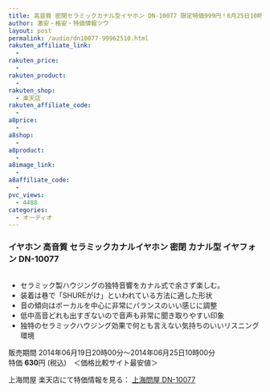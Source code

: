 ```yaml
---
title: 高音質 密閉セラミックカナル型イヤホン DN-10077 限定特価999円！6月25日10時まで！
author: 激安・格安・特価情報ツウ
layout: post
permalink: /audio/dn10077-99962510.html
rakuten_affiliate_link:
  -
rakuten_price:
  -
rakuten_product:
  -
rakuten_shop:
  - 楽天店
rakuten_affiliate_code:
  -
a8price:
  -
a8shop:
  -
a8product:
  -
a8image_link:
  -
a8affiliate_code:
  -
pvc_views:
  - 4488
categories:
  - オーディオ
---
```

### イヤホン 高音質 セラミックカナルイヤホン 密閉 カナル型 イヤフォン DN-10077

<div class="img-bg2 img_L">
  <a href="//hb.afl.rakuten.co.jp/hgc/032ab3e9.5b793415.039e5bec.4fa1c071/?pc=http%3a%2f%2fitem.rakuten.co.jp%2fdonya%2f10077%2f%3fscid%3daf_link_img&m=http%3a%2f%2fm.rakuten.co.jp%2fdonya%2fi%2f10931232%2f" target="_blank"><img src="//hbb.afl.rakuten.co.jp/hgb/?pc=http%3a%2f%2fthumbnail.image.rakuten.co.jp%2f%400_mall%2fdonya%2fcabinet%2fitem24%2f10077-0.jpg%3f_ex%3d128x128&m=http%3a%2f%2fthumbnail.image.rakuten.co.jp%2f%400_mall%2fdonya%2fcabinet%2fitem24%2f10077-0.jpg" border="0" title="" alt="" /></a>
</div>

<!--more-->

  * セラミック製ハウジングの独特音響をカナル式で余さず楽しむ。
  * 装着は巷で「SHUREがけ」といわれている方法に適した形状
  * 音の傾向はボーカルを中心に非常にバランスのいい感じに調整
  * 低中高音どれも出すぎないので音声も非常に聞き取りやすい印象
  * 独特のセラミックハウジング効果で何とも言えない気持ちのいいリスニング環境

販売期間 2014年06月19日20時00分～2014年06月25日10時00分
<br clear="all" />特価 <span class="tokka-price"><strong>630</strong></span>円 (税込)　＜価格比較サイト最安値＞

上海問屋 楽天店にて特価情報を見る： <a href="//hb.afl.rakuten.co.jp/hgc/032ab3e9.5b793415.039e5bec.4fa1c071/?pc=http%3a%2f%2fitem.rakuten.co.jp%2fdonya%2f10077%2f%3fscid%3daf_link_img&m=http%3a%2f%2fm.rakuten.co.jp%2fdonya%2fi%2f10931232%2f" target="_blank"><span class="fs150p">上海問屋 DN-10077</span></a>